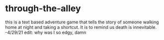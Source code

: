 # through-the-alley
this is a text based adventure game that tells the story of someone walking home at night and taking a shortcut. It is to remind us death is innevitable.
-4/29/21 edit: why was I so edgy, damn
